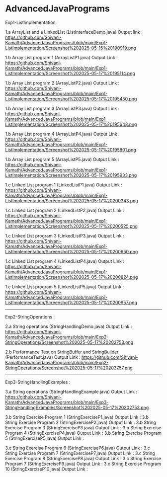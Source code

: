 # AdvancedJavaPrograms

Exp1-ListImplementation:

1.a ArrayList and a LinkedList (ListInterfaceDemo.java) Output link : https://github.com/Shivani-Kamath/AdvancedJavaPrograms/blob/main/Exp1-ListImplementation/Screenshot%202025-05-15%20190919.png

1.b Array List program 1 (ArrayListP1.java) Output Link : https://github.com/Shivani-Kamath/AdvancedJavaPrograms/blob/main/Exp1-ListImplementation/Screenshot%202025-05-17%20195114.png

1.b Array List program 2 (ArrayListP2.java) Output Link : https://github.com/Shivani-Kamath/AdvancedJavaPrograms/blob/main/Exp1-ListImplementation/Screenshot%202025-05-17%20195450.png

1.b Array List program 3 (ArrayListP3.java) Output Link : https://github.com/Shivani-Kamath/AdvancedJavaPrograms/blob/main/Exp1-ListImplementation/Screenshot%202025-05-17%20195643.png

1.b Array List program 4 (ArrayListP4.java) Output Link : https://github.com/Shivani-Kamath/AdvancedJavaPrograms/blob/main/Exp1-ListImplementation/Screenshot%202025-05-17%20195801.png

1.b Array List program 5 (ArrayListP5.java) Output Link : https://github.com/Shivani-Kamath/AdvancedJavaPrograms/blob/main/Exp1-ListImplementation/Screenshot%202025-05-17%20195933.png

1.c Linked List program 1 (LinkedListP1.java) Output Link : https://github.com/Shivani-Kamath/AdvancedJavaPrograms/blob/main/Exp1-ListImplementation/Screenshot%202025-05-17%20200343.png

1.c Linked List program 2 (LinkedListP2.java) Output Link : https://github.com/Shivani-Kamath/AdvancedJavaPrograms/blob/main/Exp1-ListImplementation/Screenshot%202025-05-17%20200525.png

1.c Linked List program 3 (LinkedListP3.java) Output Link : https://github.com/Shivani-Kamath/AdvancedJavaPrograms/blob/main/Exp1-ListImplementation/Screenshot%202025-05-17%20200650.png

1.c Linked List program 4 (LinkedListP4.java) Output Link : https://github.com/Shivani-Kamath/AdvancedJavaPrograms/blob/main/Exp1-ListImplementation/Screenshot%202025-05-17%20200824.png

1.c Linked List program 5 (LinkedListP5.java) Output Link : https://github.com/Shivani-Kamath/AdvancedJavaPrograms/blob/main/Exp1-ListImplementation/Screenshot%202025-05-17%20200957.png

------------------------------------------------------------------------------------------------------------------------------------------------------------------------------------------------

Exp2-StringOperations : 

2.a String operations (StringHandlingDemo.java) Output Link : https://github.com/Shivani-Kamath/AdvancedJavaPrograms/blob/main/Exp2-StringOperations/Screenshot%202025-05-17%20202753.png

2.b Performance Test on  StringBuffer and StringBuilder (PerformanceTest.java) Output Link : https://github.com/Shivani-Kamath/AdvancedJavaPrograms/blob/main/Exp2-StringOperations/Screenshot%202025-05-17%20203757.png

-------------------------------------------------------------------------------------------------------------------------------------------------------------------------------------------------

Exp3-StringHandlingExamples : 

3.a String operations (StringHandlingExample.java) Output Link : https://github.com/Shivani-Kamath/AdvancedJavaPrograms/blob/main/Exp3-StringHandlingExamples/Screenshot%202025-05-17%20202753.png

3.b String Exercise Program 1 (StringExerciseP1.java) Output Link : 
3.b String Exercise Program 2 (StringExerciseP2.java) Output Link : 
3.b String Exercise Program 3 (StringExerciseP3.java) Output Link : 
3.b String Exercise Program 4 (StringExerciseP4.java) Output Link : 
3.b String Exercise Program 5 (StringExerciseP5.java) Output Link : 

3.c String Exercise Program 6 (StringExerciseP6.java) Output Link :
3.c String Exercise Program 7 (StringExerciseP7.java) Output Link :
3.c String Exercise Program 8 (StringExerciseP8.java) Output Link :
3.c String Exercise Program 7 (StringExerciseP9.java) Output Link :
3.c String Exercise Program 10 (StringExerciseP10.java) Output Link :


